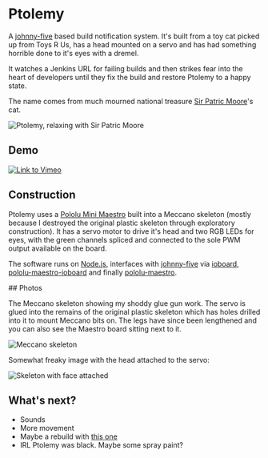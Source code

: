 # Ptolemy

A [johnny-five](https://github.com/rwaldron/johnny-five) based build notification system.  It's built from a toy cat picked up from Toys R Us, has a head mounted on a servo and has had something horrible done to it's eyes with a dremel.

It watches a Jenkins URL for failing builds and then strikes fear into the heart of developers until they fix the build and restore Ptolemy to a happy state.

The name comes from much mourned national treasure [Sir Patric Moore](http://en.wikipedia.org/wiki/Patrick_Moore)'s cat.

![Ptolemy, relaxing with Sir Patric Moore](https://raw.github.com/achingbrain/build-cat/master/assets/ptolemy.jpg)

## Demo

[![Link to Vimeo](https://raw.github.com/achingbrain/build-cat/master/assets/video.jpg)](https://vimeo.com/77849849)

## Construction

Ptolemy uses a [Pololu Mini Maestro](http://www.pololu.com/catalog/product/1352) built into a Meccano skeleton (mostly because I destroyed the original plastic skeleton through exploratory construction).  It has a servo motor to drive it's head and two RGB LEDs for eyes, with the green channels spliced and connected to the sole PWM output available on the board.

The software runs on [Node.js](http://nodejs.org/), interfaces with [johnny-five](https://github.com/rwaldron/johnny-five) via [ioboard](https://github.com/achingbrain/node-ioboard), [pololu-maestro-ioboard](https://github.com/achingbrain/node-maestro-ioboard) and finally [pololu-maestro](https://github.com/omcaree/node-pololumaestro).

## Photos

The Meccano skeleton showing my shoddy glue gun work.  The servo is glued into the remains of the original plastic skeleton which has holes drilled into it to mount Meccano bits on.  The legs have since been lengthened and you can also see the Maestro board sitting next to it.

![Meccano skeleton](https://raw.github.com/achingbrain/build-cat/master/assets/skeleton.jpg)

Somewhat freaky image with the head attached to the servo:

![Skeleton with face attached](https://raw.github.com/achingbrain/build-cat/master/assets/skeletonwithskin.jpg)

## What's next?

 * Sounds
 * More movement
 * Maybe a rebuild with [this one](http://www.toysrus.co.uk/Toys-R-Us/Toys/Soft-Toys/Fur-Real-Daisy-Plays-with-Me-Kitty(0106748)?searchPosition=13)
 * IRL Ptolemy was black. Maybe some spray paint?
